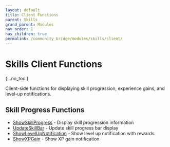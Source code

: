 ```yaml
---
layout: default
title: Client Functions
parent: Skills
grand_parent: Modules
nav_order: 1
has_children: true
permalink: /community_bridge/modules/skills/client/
---
```


# Skills Client Functions
{: .no_toc }

Client-side functions for displaying skill progression, experience gains, and level-up notifications.

## Skill Progress Functions

- [ShowSkillProgress](ShowSkillProgress.md) - Display skill progression information
- [UpdateSkillBar](UpdateSkillBar.md) - Update skill progress bar display
- [ShowLevelUpNotification](ShowLevelUpNotification.md) - Show level up notification with rewards
- [ShowXPGain](ShowXPGain.md) - Show XP gain notification

